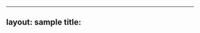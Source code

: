  ---
layout: sample
title: <title>
description: <1 to 2 sentence description about this page - used for SEO>
keyword: <list any keywords not in the title that you want to be used for search>
permalink: <URL needs to match filename, and should be descriptive.  Should also include locale and parent folders.  For example, AllJoyn.md - /en-US/Docs/AllJoyn.htm, Downloads - /en-US/Downloads.htm>
samplelink: https://github.com/ms-iot/samples/
lang: en-US
---
?
Edit the above information for you topic!
?
# Title of the page, that matches title in metadata above.  Only one H1 can be used.
?
## The rest of the headings
___
?
### can be used at your discretion
?
#### but do try to keep a logical heirarchy
1. You can also use numbering in your document.
2. This is an example of a two lines of numbered list
?
Below is an image
?
![This is the alt text for the image]({{site.baseurl}}/Resources/images/Octocat.png)
?
For white images, add a border - be sure to not include the `site.baseurl` when using this:
?
{% include imageborder.html alt="This is the alt text for the image" link="/Resources/images/MSConnectSignup.png" %}
?
There are different formatting options for extra emphasis
?
{% include note.html text="This is a note" %}
?
{% include warning.html text="This is a warning" %}
?
{% include tip.html text="This is a tip" %}
?
{% highlight CS %}
This is a code snippet
?
It can be multiple lines
?
Also notice the specification of language above - see the following link for more information on what's available
?
https://jekyllrb.com/docs/templates/#code-snippet-highlighting
{% endhighlight %}
?
Also, you can have `inline code snippets`
?
| Here | Is | A  | Table |
|------|----|----|-------|
| Here      | Are  | Some  | Table  |
| Contents  | 1    | 2     | 3      |
| 4         | 5    | 6     | 7      |   
